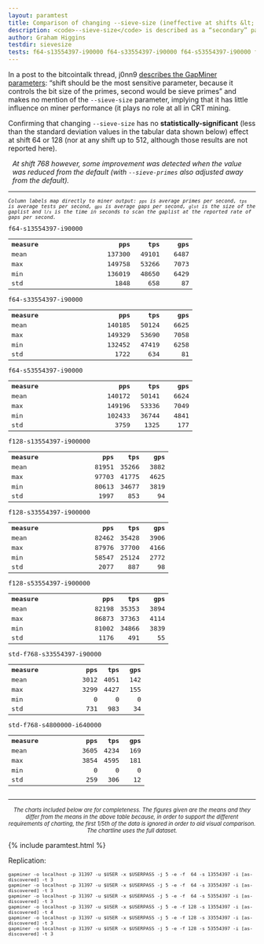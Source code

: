 ```yaml
---
layout: paramtest
title: Comparison of changing --sieve-size (ineffective at shifts &lt; 768)
description: <code>--sieve-size</code> is described as a “secondary” parameter with little influence on miner performance.
author: Graham Higgins
testdir: sievesize
tests: f64-s13554397-i90000 f64-s33554397-i90000 f64-s53554397-i90000 f128-s13554397-i900000 f128-s33554397-i900000 f128-s53554397-i900000 std-f768-s33554397-i90000 std-f768-s4800000-i640000
---
```


<div class="ui raised padded container segment">
  <p>In a post to the bitcointalk thread, j0nn9 <a href="https://bitcointalk.org/index.php?topic=822498.msg9295189#msg9295189" target="_blank">describes the GapMiner parameters</a>: “shift should be the most sensitive parameter, because it controls the bit size of the primes, second would be sieve primes” and makes no mention of the <code>--sieve-size</code> parameter, implying that it has little influence on miner performance (it plays no role at all in CRT mining.</p> 
  <p>Confirming that changing <code>--sieve-size</code> has no <strong>statistically-significant</strong> (less than the standard deviation values in the tabular data shown below) effect at shift 64 or 128 (nor at any shift up to 512, although those results are not reported here).</p>
  <p style="margin-left:0.6em"><em>At shift 768 however, some improvement was detected when the value was <em>reduced</em> from the default (with <code>--sieve-primes</code> also adjusted away from the default).</em></p>
  <div style="font-family: monospace; font-size:90%">
    <hr>
    <p style="font-size: 80%"><em>Column labels map directly to miner output: <code>pps</code> is average primes per second, <code>tps</code> is average tests per second, <code>gps</code> is average gaps per second, <code>glst</code> is the size of the gaplist and <code>l/s</code> is the time in seconds to scan the gaplist at the reported rate of gaps per second.</em></p>
    <div class="ui three column doubling stackable grid container">
        <div class="column">
            <p class="ui tiny header" style="margin:0;padding:0">f64-s13554397-i90000</p>
            <table width="100%">
                <tr><th align="left">measure</th><th align="right" width="16%">pps</th><th align="right" width="16%">tps</th><th align="right" width="16%">gps</th></tr>
                <tr><td align="left">mean</td><td align="right">137300</td><td align="right">49101</td><td align="right">6487</td></tr>
                <tr><td align="left">max</td><td align="right">149758</td><td align="right">53266</td><td align="right">7073</td></tr>
                <tr><td align="left">min</td><td align="right">136019</td><td align="right">48650</td><td align="right">6429</td></tr>
                <tr><td align="left">std</td><td align="right">1848</td><td align="right">658</td><td align="right">87</td></tr>
            </table>
        </div>
        <div class="column">
            <p class="ui tiny header" style="margin:0;padding:0">f64-s33554397-i90000</p>
            <table width="100%">
                <tr><th align="left">measure</th><th align="right" width="16%">pps</th><th align="right" width="16%">tps</th><th align="right" width="16%">gps</th></tr>
                <tr><td align="left">mean</td><td align="right">140185</td><td align="right">50124</td><td align="right">6625</td></tr>
                <tr><td align="left">max</td><td align="right">149329</td><td align="right">53690</td><td align="right">7058</td></tr>
                <tr><td align="left">min</td><td align="right">132452</td><td align="right">47419</td><td align="right">6258</td></tr>
                <tr><td align="left">std</td><td align="right">1722</td><td align="right">634</td><td align="right">81</td></tr>
            </table>
        </div>
        <div class="column">
            <p class="ui tiny header" style="margin:0;padding:0">f64-s53554397-i90000</p>
            <table width="100%">
                <tr><th align="left">measure</th><th align="right" width="16%">pps</th><th align="right" width="16%">tps</th><th align="right" width="16%">gps</th></tr>
                <tr><td align="left">mean</td><td align="right">140172</td><td align="right">50141</td><td align="right">6624</td></tr>
                <tr><td align="left">max</td><td align="right">149196</td><td align="right">53336</td><td align="right">7049</td></tr>
                <tr><td align="left">min</td><td align="right">102433</td><td align="right">36744</td><td align="right">4841</td></tr>
                <tr><td align="left">std</td><td align="right">3759</td><td align="right">1325</td><td align="right">177</td></tr>
            </table>
        </div>
    </div>
    <div class="ui three column doubling stackable grid container">
        <div class="column">
            <p class="ui tiny header" style="margin:0;padding:0">f128-s13554397-i900000</p>
            <table width="100%">
                <tr><th align="left">measure</th><th align="right" width="16%">pps</th><th align="right" width="16%">tps</th><th align="right" width="16%">gps</th></tr>
                <tr><td align="left">mean</td><td align="right">81951</td><td align="right">35266</td><td align="right">3882</td></tr>
                <tr><td align="left">max</td><td align="right">97703</td><td align="right">41775</td><td align="right">4625</td></tr>
                <tr><td align="left">min</td><td align="right">80613</td><td align="right">34677</td><td align="right">3819</td></tr>
                <tr><td align="left">std</td><td align="right">1997</td><td align="right">853</td><td align="right">94</td></tr>
            </table>
        </div>
        <div class="column">
            <p class="ui tiny header" style="margin:0;padding:0">f128-s33554397-i900000</p>
            <table width="100%">
                <tr><th align="left">measure</th><th align="right" width="16%">pps</th><th align="right" width="16%">tps</th><th align="right" width="16%">gps</th></tr>
                <tr><td align="left">mean</td><td align="right">82462</td><td align="right">35428</td><td align="right">3906</td></tr>
                <tr><td align="left">max</td><td align="right">87976</td><td align="right">37700</td><td align="right">4166</td></tr>
                <tr><td align="left">min</td><td align="right">58547</td><td align="right">25124</td><td align="right">2772</td></tr>
                <tr><td align="left">std</td><td align="right">2077</td><td align="right">887</td><td align="right">98</td></tr>
            </table>
        </div>
        <div class="column">
            <p class="ui tiny header" style="margin:0;padding:0">f128-s53554397-i900000</p>
            <table width="100%">
                <tr><th align="left">measure</th><th align="right" width="16%">pps</th><th align="right" width="16%">tps</th><th align="right" width="16%">gps</th></tr>
                <tr><td align="left">mean</td><td align="right">82198</td><td align="right">35353</td><td align="right">3894</td></tr>
                <tr><td align="left">max</td><td align="right">86873</td><td align="right">37363</td><td align="right">4114</td></tr>
                <tr><td align="left">min</td><td align="right">81002</td><td align="right">34866</td><td align="right">3839</td></tr>
                <tr><td align="left">std</td><td align="right">1176</td><td align="right">491</td><td align="right">55</td></tr>
            </table>
        </div>
    </div>
    <div class="ui two column doubling stackable grid container">
        <div class="column">
            <p class="ui tiny header" style="margin:0;padding:0">std-f768-s33554397-i90000</p>
            <table width="100%">
                <tr><th align="left">measure</th><th align="right" width="16%">pps</th><th align="right" width="16%">tps</th><th align="right" width="16%">gps</th></tr>
                <tr><td align="left">mean</td><td align="right">3012</td><td align="right">4051</td><td align="right">142</td></tr>
                <tr><td align="left">max</td><td align="right">3299</td><td align="right">4427</td><td align="right">155</td></tr>
                <tr><td align="left">min</td><td align="right">0</td><td align="right">0</td><td align="right">0</td></tr>
                <tr><td align="left">std</td><td align="right">731</td><td align="right">983</td><td align="right">34</td></tr>
            </table>
        </div>
        <div class="column">
            <p class="ui tiny header" style="margin:0;padding:0">std-f768-s4800000-i640000</p>
            <table width="100%">
                <tr><th align="left">measure</th><th align="right" width="16%">pps</th><th align="right" width="16%">tps</th><th align="right" width="16%">gps</th></tr>
                <tr><td align="left">mean</td><td align="right">3605</td><td align="right">4234</td><td align="right">169</td></tr>
                <tr><td align="left">max</td><td align="right">3854</td><td align="right">4595</td><td align="right">181</td></tr>
                <tr><td align="left">min</td><td align="right">0</td><td align="right">0</td><td align="right">0</td></tr>
                <tr><td align="left">std</td><td align="right">259</td><td align="right">306</td><td align="right">12</td></tr>
            </table>
        </div>
    </div>
  </div>
  <hr>
  <p style="font-size: 80%; text-align:center"><em>The charts included below are for completeness. The figures given are the means and they differ from the means in the above table because, in order to support the different requirements of charting, the first 1/5th of the data is ignored in order to aid visual comparison. The chartline uses the full dataset.</em></p>
</div>


{% include paramtest.html %}

<div class="ui raised padded container segment">
  <p>Replication: 
  <pre style="font-size: 80%"><code class="bash">gapminer -o localhost -p 31397 -u $USER -x $USERPASS -j 5 -e -f  64 -s 13554397 -i [as-discovered] -t 3
gapminer -o localhost -p 31397 -u $USER -x $USERPASS -j 5 -e -f  64 -s 33554397 -i [as-discovered] -t 3
gapminer -o localhost -p 31397 -u $USER -x $USERPASS -j 5 -e -f  64 -s 53554397 -i [as-discovered] -t 3
gapminer -o localhost -p 31397 -u $USER -x $USERPASS -j 5 -e -f 128 -s 13554397 -i [as-discovered] -t 4
gapminer -o localhost -p 31397 -u $USER -x $USERPASS -j 5 -e -f 128 -s 33554397 -i [as-discovered] -t 3
gapminer -o localhost -p 31397 -u $USER -x $USERPASS -j 5 -e -f 128 -s 53554397 -i [as-discovered] -t 3
</code></pre>
</p>
</div>
